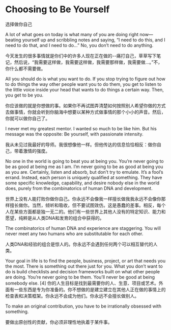 # Choosing to Be Yourself

选择做你自己

A lot of what goes on today is what many of you are doing right now—beating yourself up and scribbling notes and saying, “I need to do this, and I need to do that, and I need to do…” No, you don’t need to do anything.

今天发生的很多事情就是你们中的许多人现在正在做的--痛打自己，草草写下笔记，然后说，“我需要这样做，我需要这样做，我需要那样做，我需要做…。”不，你什么都不需要做。

All you should do is what you want to do. If you stop trying to figure out how to do things the way other people want you to do them, you get to listen to the little voice inside your head that wants to do things a certain way. Then, you get to be you.

你应该做的就是你想做的事。如果你不再试图弄清楚如何按照别人希望你做的方式去做事情，你就会听到你脑海中想要以某种方式做事情的那个小小的声音。然后，你就可以做你自己了。

I never met my greatest mentor. I wanted so much to be like him. But his message was the opposite: Be yourself, with passionate intensity.

我从未见过我最好的导师。我很想像他一样。但他传达的信息恰恰相反：做你自己，带着激情的强度。

No one in the world is going to beat you at being you. You’re never going to be as good at being me as I am. I’m never going to be as good at being you as you are. Certainly, listen and absorb, but don’t try to emulate. It’s a fool’s errand. Instead, each person is uniquely qualified at something. They have some specific knowledge, capability, and desire nobody else in the world does, purely from the combinatorics of human DNA and development.

世界上没有人能打败你做你自己。你永远不会像我一样擅长做我我永远不会像你那样擅长做你。当然，倾听和吸收，但不要试图效仿。这是愚蠢的差事。相反，每个人在某些方面都是独一无二的。他们有一些世界上其他人没有的特定知识、能力和愿望，纯粹是从人类DNA和发育的组合中获得的。

The combinatorics of human DNA and experience are staggering. You will never meet any two humans who are substitutable for each other.

人类DNA和经验的组合是惊人的。你永远不会遇到任何两个可以相互替代的人类。

Your goal in life is to find the people, business, project, or art that needs you the most. There is something out there just for you. What you don’t want to do is build checklists and decision frameworks built on what other people are doing. You’re never going to be them. You’ll never be good at being somebody else. [4]
你的人生目标是找到最需要你的人、生意、项目或艺术。外面有一些东西是专为你准备的。你不想做的是建立建立在其他人正在做的事情上的检查表和决策框架。你永远不会成为他们。你永远不会擅长做别人。

To make an original contribution, you have to be irrationally obsessed with something.

要做出原创性的贡献，你必须非理性地执着于某件事。
